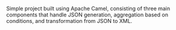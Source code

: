 Simple project built using Apache Camel, consisting of three main components that handle JSON generation, aggregation based on conditions, and transformation from JSON to XML.
